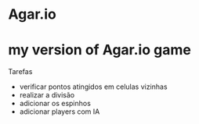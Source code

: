 # Agar.io

# my version of Agar.io game

Tarefas

- verificar pontos atingidos em celulas vizinhas
- realizar a divisão
- adicionar os espinhos
- adicionar players com IA